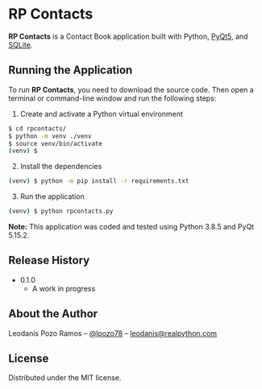 # RP Contacts

**RP Contacts** is a Contact Book application built with Python, [PyQt5](https://www.riverbankcomputing.com/static/Docs/PyQt5/index.html), and [SQLite](https://www.sqlite.org/docs.html).

## Running the Application

To run **RP Contacts**, you need to download the source code. Then open a terminal or command-line window and run the following steps:

1. Create and activate a Python virtual environment

```sh
$ cd rpcontacts/
$ python -m venv ./venv
$ source venv/bin/activate
(venv) $
```

2. Install the dependencies

```sh
(venv) $ python -m pip install -r requirements.txt
```

3. Run the application

```sh
(venv) $ python rpcontacts.py
```

**Note:** This application was coded and tested using Python 3.8.5 and PyQt 5.15.2.

## Release History

- 0.1.0
  - A work in progress

## About the Author

Leodanis Pozo Ramos – [@lpozo78](https://twitter.com/lpozo78) – leodanis@realpython.com

## License

Distributed under the MIT license.
